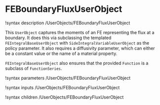 # FEBoundaryFluxUserObject
!syntax description /UserObjects/FEBoundaryFluxUserObject

This `UserObject` captures the moments of an FE representing the flux at a boundary. It does this via subclassing the templated `FEIntegralBaseUserObject` with `SideIntegralVariableUserObject` as the policy parameter. It also requires a diffusivity parameter, which can either be a constant value or the name of a material property.

`FEIntegralBaseUserObject` also ensures that the provided `Function` is a subclass of `FunctionSeries`.


!syntax parameters /UserObjects/FEBoundaryFluxUserObject

!syntax inputs /UserObjects/FEBoundaryFluxUserObject

!syntax children /UserObjects/FEBoundaryFluxUserObject

